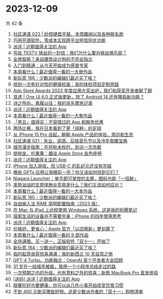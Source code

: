 # 2023-12-09

共 42 条

<!-- BEGIN SSPAI -->
<!-- 最后更新时间 2023-12-09 11:06:35 +0800 -->
1. [社区速递 023 | 妙控键盘平替、本周趣闻以及各种联名款](https://sspai.com/post/84866)
1. [巧用开源软件，零成本实现跨平台短信同步功能](https://sspai.com/post/84621)
1. [派评 | 近期值得关注的 App](https://sspai.com/post/84841)
1. [写给 TESTV 铁丝的一封信：我们为什么要办铁丝俱乐部？](https://sspai.com/post/84823)
1. [全屋智能？来自建筑设计狗的不完全指北](https://sspai.com/post/84820)
1. [入门到精通：从今天开始成为感冒专家](https://sspai.com/post/84574)
1. [本周看什么 | 最近值得一看的一大册作品](https://sspai.com/post/84770)
1. [新玩意 166｜少数派的编辑们最近买了啥？](https://sspai.com/post/84740)
1. [规划一次有针对性的健康检查：我的体检项目定制思路](https://sspai.com/post/84739)
1. [App Store Awards 2023 年度应用大奖出炉，我们和获奖开发者聊了聊](https://sspai.com/post/84738)
1. [具透 | One UI 6.0 正式版更新，除了 Android 14 还有哪些新功能？](https://sspai.com/post/84715)
1. [诗之所向，素履以往：我的浙东摩旅记录](https://sspai.com/post/84702)
1. [派评 | 近期值得关注的 App](https://sspai.com/post/84665)
1. [本周看什么 | 最近值得一看的一大套作品](https://sspai.com/post/84612)
1. [「黑五」值得买：不容错过的 App 和服务优惠](https://sspai.com/post/84611)
1. [两场比赛，我在日本看到了更「纯粹」的足球](https://sspai.com/post/84503)
1. [从 iPhone 15 Pro 谈起，聊聊 Apple 产品的体验、周边和生态](https://sspai.com/post/84552)
1. [社区速递 021｜失业、调酒、后摇音乐节以及冷冬取暖宝典](https://sspai.com/post/84538)
1. [城市漫步指南：在将秋未秋时，到访一次京都](https://sspai.com/post/84446)
1. [排排坐，吃果果：趣谈 Apple Store 各色座椅](https://sspai.com/post/84523)
1. [派评 | 近期值得关注的 App](https://sspai.com/post/84516)
1. [iPhone 加入游戏，但 USB-C 的乱纪元还没有完结](https://sspai.com/post/84508)
1. [哪些 GPTs 应用让我眼前一亮？你又该如何找到它们？](https://sspai.com/post/84471)
1. [Niagara Launcher：单手即可掌控的主屏，图标也能「一招鲜」](https://sspai.com/post/84498)
1. [来势汹汹的支原体肺炎究竟是什么？我们又该如何应对？](https://sspai.com/post/84473)
1. [本周看什么 | 最近值得一看的一大本作品](https://sspai.com/post/84477)
1. [新玩意 165｜少数派的编辑们最近买了啥？](https://sspai.com/post/84457)
1. [自由输入法 RIME 简明配置指南（2023 版）](https://sspai.com/post/84373)
1. [在 Mac 与 iPad 上远程使用 Windows 系统，这是我的折腾笔记](https://sspai.com/post/84443)
1. [探索生活的设备并不需要完美：iPhone 的四年使用思考](https://sspai.com/post/84362)
1. [派评 | 近期值得关注的 App](https://sspai.com/post/84389)
1. [价格好、更省心：Apple 官方「以旧换新」更划算了](https://sspai.com/post/84348)
1. [本周看什么 | 最近值得一看的 9 部作品](https://sspai.com/post/84326)
1. [全场满赠、买一送一，正版软件「双十一」开始了](https://sspai.com/post/84322)
1. [新玩意 164｜少数派的编辑们最近买了啥？](https://sspai.com/post/84306)
1. [临时起意收获惊喜满满：我的新西兰 10 天自驾之旅](https://sspai.com/post/84239)
1. [GPT-4 Turbo、功能融合：OpenAI 首个开发者大会回顾](https://sspai.com/post/84234)
1. [31 岁在一线城市被裁，我用一个小程序总结走过的路](https://sspai.com/post/83956)
1. [一次预期之内的升级，也有意料之外的惊喜：新款 MacBook Pro 首发体验](https://sspai.com/post/84212)
1. [[送码] 派评 | 近期值得关注的 App](https://sspai.com/post/84194)
1. [既要吃好也要健康，你可以从几件小事开始改变饮食习惯](https://sspai.com/post/84033)
1. [不到 400 元能买哪些好物，这是少数派作者的「双十一」购物清单](https://sspai.com/post/83991)
<!-- END SSPAI -->
